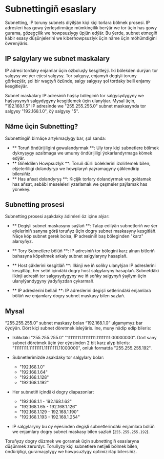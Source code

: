 # Subnettingiň esaslary

Subnetting, IP toruny subnets diýilýän kiçi kiçi torlara bölmek prosesi. IP adresleri has gowy ýerleşdirmäge mümkinçilik berýär we tor üçin has gowy gurama, gözegçilik we howpsuzlygy üpjün edýär. Bu ýerde, subnet etmegiň käbir esasy düşünjelerini we kiberhowpsuzlyk üçin näme üçin möhümdigini öwrenýäris.

## IP salgylary we subnet maskalary

IP adresi tordaky enjamlar üçin özboluşly kesgitleýji. Iki bölekden durýar: tor salgysy we ýer eýesi salgysy. Tor salgysy, enjamyň degişli toruny görkezýär, şol bir wagtyň özünde, salgy salgysy şol tordaky belli enjamy kesgitleýär.

Subnet maskalary IP adresiniň haýsy böleginiň tor salgysydygyny we haýsysynyň salgydygyny kesgitlemek üçin ulanylýar. Mysal üçin, "192.168.1.5" IP adresinde we "255.255.255.0" subnet maskasynda tor salgysy "192.168.1.0", öý salgysy "5".

## Näme üçin Subnetting?

Subnettingiň birnäçe artykmaçlygy bar, şol sanda:

- ** Toruň öndürijiligini gowulandyrmak **: Uly tory kiçi subnetlere bölmek dyknyşygy azaltmaga we umumy öndürijiligi ýokarlandyrmaga kömek edýär.
- ** Giňeldilen Howpsuzlyk **: Toruň dürli böleklerini izolirlemek bilen, elýeterliligi dolandyryp we howplaryň ýaýramagyny çäklendirip bilersiňiz.
- ** Has aňsat dolandyryş **: Kiçijik torlary dolandyrmak we goldamak has aňsat, sebäbi meseleleri yzarlamak we çeşmeler paýlamak has ýönekeý.

## Subnetting prosesi

Subnetting prosesi aşakdaky ädimleri öz içine alýar:

- ** Degişli subnet maskasyny saýlaň **: Talap edilýän subnetleriň we ýer eýeleriniň sanyna görä toruňyz üçin dogry subnet maskasyny kesgitläň. Näçe köp subnet gerek bolsa, IP adresiniň baş böleginden "karz" alarsyňyz.

- ** Tory Subnetlere bölüň **: IP adresiniň tor bölegini karz alnan bitleriň bahasyna köpeltmek arkaly subnet salgylaryny hasaplaň.

- ** Host çäklerini kesgitläň **: Ilkinji we iň soňky ulanylýan IP adreslerini kesgitläp, her setiň içindäki dogry host salgylaryny hasaplaň. Subnetdäki ilkinji adresiň tor salgysydygyny we iň soňky salgynyň ýaýlym üçin ulanylýandygyny ýadyňyzdan çykarmaň.

- ** IP adreslerini belläň **: IP adreslerini degişli setlerindäki enjamlara bölüň we enjamlary dogry subnet maskasy bilen sazlaň.

## Mysal

“255.255.255.0” subnet maskasy bolan “192.168.1.0” ulgamymyz bar öýdýän. Dört kiçi subnet döretmek isleýäris. Ine, muny nädip edip bileris:

- Ikilikdäki "255.255.255.0" "11111111.11111111.11111111.00000000". Dört sany subnet döretmek üçin ýer eýesinden 2 bit karz alyp bileris: "11111111.11111111.11111111.11000000", onluk formatda "255.255.255.192".

- Subnetlerimizde aşakdaky tor salgylary bolar:

   - "192.168.1.0"
   - "192.168.1.64"
   - "192.168.1.128"
   - "192.168.1.192"

- Her subnetiň içindäki dogry diapazonlar:

   - "192.168.1.1 - 192.168.1.62"
   - "192.168.1.65 - 192.168.1.126"
   - "192.168.1.129 - 192.168.1.190"
   - "192.168.1.193 - 192.168.1.254"

- IP salgylaryny bu öý eýesinden degişli subnetlerindäki enjamlara bölüň we enjamlary dogry subnet maskasy bilen sazlaň (`255.255.255.192`).

Toruňyzy dogry düzmek we goramak üçin subnettingiň esaslaryna düşünmek zerurdyr. Toruňyzy kiçi subnetlere netijeli bölmek bilen, öndürijiligi, guramaçylygy we howpsuzlygy optimizirläp bilersiňiz.